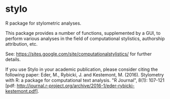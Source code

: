 stylo
=====

R package for stylometric analyses.

This package provides a number of functions, supplemented by a GUI, to perform various
analyses in the field of computational stylistics, authorship attribution, etc.

See:
https://sites.google.com/site/computationalstylistics/
for further details.

If you use Stylo in your academic publication, please consider citing the following paper: Eder, M., Rybicki, J. and Kestemont, M. (2016). Stylometry with R: a package for computational text analysis. "R Journal", 8(1): 107-121 [pdf: http://journal.r-project.org/archive/2016-1/eder-rybicki-kestemont.pdf].

